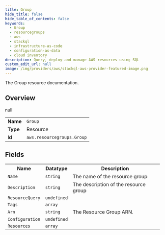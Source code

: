 ```yaml
---
title: Group
hide_title: false
hide_table_of_contents: false
keywords:
  - Group
  - resourcegroups
  - aws
  - stackql
  - infrastructure-as-code
  - configuration-as-data
  - cloud inventory
description: Query, deploy and manage AWS resources using SQL
custom_edit_url: null
image: /img/providers/aws/stackql-aws-provider-featured-image.png
---
```

The Group resource documentation.

## Overview
<table><tbody>
<tr><td><b>Name</b></td><td><code>Group</code></td></tr>
<tr><td><b>Type</b></td><td>Resource</td></tr>
null
<tr><td><b>Id</b></td><td><code>aws.resourcegroups.Group</code></td></tr>
</tbody></table>

## Fields
<table><tbody>
<tr><th>Name</th><th>Datatype</th><th>Description</th></tr>
<tr><td><code>Name</code></td><td><code>string</code></td><td>The name of the resource group</td></tr><tr><td><code>Description</code></td><td><code>string</code></td><td>The description of the resource group</td></tr><tr><td><code>ResourceQuery</code></td><td><code>undefined</code></td><td></td></tr><tr><td><code>Tags</code></td><td><code>array</code></td><td></td></tr><tr><td><code>Arn</code></td><td><code>string</code></td><td>The Resource Group ARN.</td></tr><tr><td><code>Configuration</code></td><td><code>undefined</code></td><td></td></tr><tr><td><code>Resources</code></td><td><code>array</code></td><td></td></tr>
</tbody></table>
